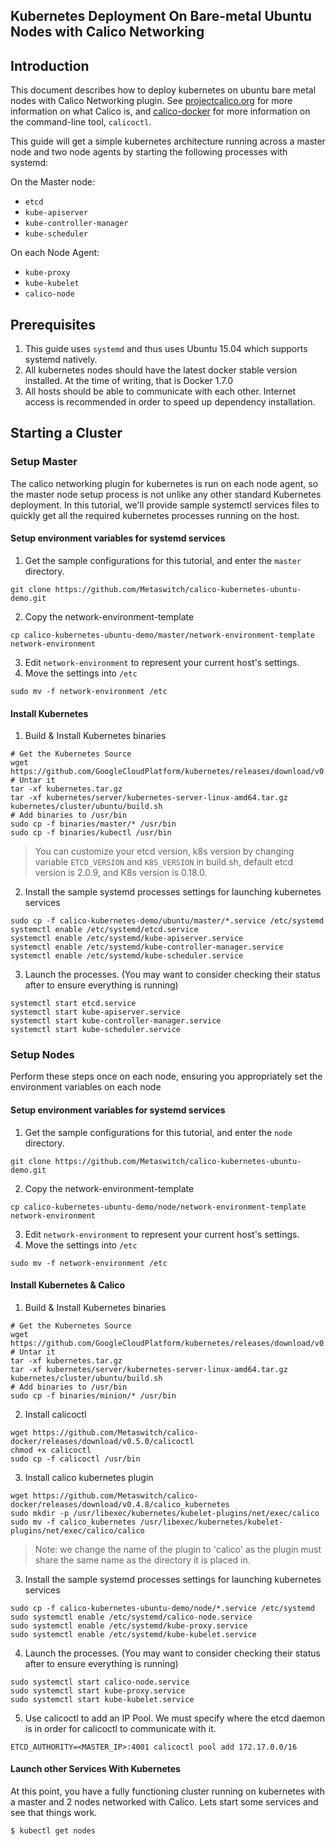Kubernetes Deployment On Bare-metal Ubuntu Nodes with Calico Networking
------------------------------------------------

## Introduction

This document describes how to deploy kubernetes on ubuntu bare metal nodes with Calico Networking plugin. See [projectcalico.org](http://projectcalico.org) for more information on what Calico is, and [calico-docker](https://github.com/Metaswitch/calico-docker) for more information on the command-line tool, `calicoctl`.

This guide will get a simple kubernetes architecture running across a master node and two node agents by starting the following processes with systemd:

On the Master node:
- `etcd`
- `kube-apiserver`
- `kube-controller-manager`
- `kube-scheduler`
 
On each Node Agent:
- `kube-proxy`
- `kube-kubelet`
- `calico-node` 

## Prerequisites
1. This guide uses `systemd` and thus uses Ubuntu 15.04 which supports systemd natively.
2. All kubernetes nodes should have the latest docker stable version installed. At the time of writing, that is Docker 1.7.0
3. All hosts should be able to communicate with each other. Internet access is recommended in order to speed up dependency installation.


## Starting a Cluster
### Setup Master
The calico networking plugin for kubernetes is run on each node agent, so the master node setup process is not unlike any other standard Kubernetes deployment. In this tutorial, we'll provide sample systemctl services files to quickly get all the required kubernetes processes running on the host.

#### Setup environment variables for systemd services
1. Get the sample configurations for this tutorial, and enter the `master` directory.
```
git clone https://github.com/Metaswitch/calico-kubernetes-ubuntu-demo.git
```

2. Copy the network-environment-template 
```
cp calico-kubernetes-ubuntu-demo/master/network-environment-template network-environment
```
3. Edit `network-environment` to represent your current host's settings.
4. Move the settings into `/etc`
```
sudo mv -f network-environment /etc
```

#### Install Kubernetes

1. Build & Install Kubernetes binaries
```
# Get the Kubernetes Source
wget https://github.com/GoogleCloudPlatform/kubernetes/releases/download/v0.20.2/kubernetes.tar.gz
# Untar it
tar -xf kubernetes.tar.gz
tar -xf kubernetes/server/kubernetes-server-linux-amd64.tar.gz
kubernetes/cluster/ubuntu/build.sh
# Add binaries to /usr/bin
sudo cp -f binaries/master/* /usr/bin
sudo cp -f binaries/kubectl /usr/bin
```
>You can customize your etcd version,  k8s version by changing variable `ETCD_VERSION` and `K8S_VERSION` in build.sh, default etcd version is 2.0.9, and K8s version is 0.18.0.

2. Install the sample systemd processes settings for launching kubernetes services
```
sudo cp -f calico-kubernetes-demo/ubuntu/master/*.service /etc/systemd
systemctl enable /etc/systemd/etcd.service
systemctl enable /etc/systemd/kube-apiserver.service
systemctl enable /etc/systemd/kube-controller-manager.service
systemctl enable /etc/systemd/kube-scheduler.service
```

3. Launch the processes. (You may want to consider checking their status after to ensure everything is running)
```
systemctl start etcd.service
systemctl start kube-apiserver.service
systemctl start kube-controller-manager.service
systemctl start kube-scheduler.service
```

### Setup Nodes
Perform these steps once on each node, ensuring you appropriately set the environment variables on each node

#### Setup environment variables for systemd services
1. Get the sample configurations for this tutorial, and enter the `node` directory.
```
git clone https://github.com/Metaswitch/calico-kubernetes-ubuntu-demo.git
```

2. Copy the network-environment-template 
```
cp calico-kubernetes-ubuntu-demo/node/network-environment-template network-environment
```
3. Edit  `network-environment` to represent your current host's settings.
4. Move the settings into `/etc`
```
sudo mv -f network-environment /etc
```

#### Install Kubernetes & Calico

1. Build & Install Kubernetes binaries
```
# Get the Kubernetes Source
wget https://github.com/GoogleCloudPlatform/kubernetes/releases/download/v0.20.2/kubernetes.tar.gz
# Untar it
tar -xf kubernetes.tar.gz
tar -xf kubernetes/server/kubernetes-server-linux-amd64.tar.gz
kubernetes/cluster/ubuntu/build.sh
# Add binaries to /usr/bin
sudo cp -f binaries/minion/* /usr/bin
```

2. Install calicoctl
```
wget https://github.com/Metaswitch/calico-docker/releases/download/v0.5.0/calicoctl
chmod +x calicoctl
sudo cp -f calicoctl /usr/bin
```

3. Install calico kubernetes plugin
```
wget https://github.com/Metaswitch/calico-docker/releases/download/v0.4.8/calico_kubernetes
sudo mkdir -p /usr/libexec/kubernetes/kubelet-plugins/net/exec/calico
sudo mv -f calico_kubernetes /usr/libexec/kubernetes/kubelet-plugins/net/exec/calico/calico
```
>Note: we change the name of the plugin to 'calico' as the plugin must share the same name as the directory it is placed in.

3. Install the sample systemd processes settings for launching kubernetes services
```
sudo cp -f calico-kubernetes-ubuntu-demo/node/*.service /etc/systemd
sudo systemctl enable /etc/systemd/calico-node.service
sudo systemctl enable /etc/systemd/kube-proxy.service
sudo systemctl enable /etc/systemd/kube-kubelet.service
```

4. Launch the processes. (You may want to consider checking their status after to ensure everything is running)
```
sudo systemctl start calico-node.service
sudo systemctl start kube-proxy.service
sudo systemctl start kube-kubelet.service
```

5. Use calicoctl to add an IP Pool. We must specify where the etcd daemon is in order for calicoctl to communicate with it.
```
ETCD_AUTHORITY=<MASTER_IP>:4001 calicoctl pool add 172.17.0.0/16
```

#### Launch other Services With Kubernetes
At this point, you have a fully functioning cluster running on kubernetes with a master and 2 nodes networked with Calico. Lets start some services and see that things work.

`$ kubectl get nodes`


